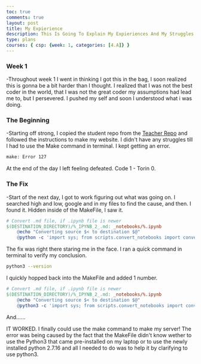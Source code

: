 ```yaml
---
toc: true
comments: true
layout: post
title: My Expierience
description: This Is Going To Explain My Expieriences And My Struggles
type: plans
courses: { csp: {week: 1, categories: [4.A]} }
---
```


### Week 1
-Throughout week 1 I went in thinking I got this in the bag, I soon realized this is gonna be a bit harder than I thought.
I realized that I was not the best coder in the world, that I was not the great coder my assumptions had lead me to, but I persevered. I pushed my self and soon I understood what i was doing.

### The Beginning
-Starting off strong, I copied the student repo from the [Teacher Repo](https://nighthawkcoders.github.io/teacher/) and followed the instructions to make my website. I didn't have any struggles till I had to use the Make command in terminal. I kept getting an error.
```bash
make: Error 127
```
At the end of the day I left feeling defeated. Code 1 - Torin 0.

### The Fix
-Start of the next day, I got to work figuring out what was going on. I searched high and low, google and in my files to find the cause, and then. I found it. Hidden inside of the MakeFile, I saw it.
```MakeFile
# Convert .md file, if .ipynb file is newer
$(DESTINATION_DIRECTORY)/%_IPYNB_2_.md: _notebooks/%.ipynb
	@echo "Converting source $< to destination $@"
	@python -c 'import sys; from scripts.convert_notebooks import convert_single_notebook; convert_single_notebook(sys.argv[1])' "$<"
```

The fix was right there staring me in the face. I ran a quick command in terminal to verify my conclusion.
```bash
python3 --version
```
I quickly hopped back into the MakeFile and added 1 number.
```MakeFile #4
# Convert .md file, if .ipynb file is newer
$(DESTINATION_DIRECTORY)/%_IPYNB_2_.md: _notebooks/%.ipynb
	@echo "Converting source $< to destination $@"
	@python3 -c 'import sys; from scripts.convert_notebooks import convert_single_notebook; convert_single_notebook(sys.argv[1])' "$<"
```
And......


IT WORKED. I finally could use the make command to make my server! The error was being caused by the fact that the MakeFile didn't know wether to use the Python3 that came pre-installed on my laptop or to use the newly installed python 2.7.16 and all I needed to do was to help it by clarifying to use python3.

